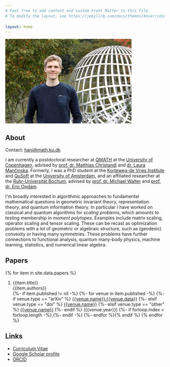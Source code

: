```yaml
---
# Feel free to add content and custom Front Matter to this file.
# To modify the layout, see https://jekyllrb.com/docs/themes/#overriding-theme-defaults

layout: home
---
```


[![Me](/assets/images/oberwolfach-me.jpeg "Copyright: Mathematisches Forschungsinstitut Oberwolfach")](https://opc.mfo.de/detail?photo_id=24560)

## About

Contact: [hani@math.ku.dk](mailto:hani@math.ku.dk)

I am currently a postdoctoral researcher at [QMATH](https://qmath.ku.dk) at the [University of Copenhagen](https://ku.dk/), advised by [prof. dr. Matthias Christandl](https://www.math.ku.dk/english/staff/?pure=en/persons/475476) and [dr. Laura Mančinska](https://www.math.ku.dk/english/staff/?pure=en/persons/604782).
Formerly, I was a PhD student at the [Korteweg-de Vries Institute](https://kdvi.uva.nl/) and [QuSoft](https://qusoft.org/) at the [University of Amsterdam](https://uva.nl/), and an affiliated researcher at the [Ruhr-Universit&auml;t Bochum](https://www.ruhr-uni-bochum.de/), advised by [prof. dr. Michael Walter](https://qi.ruhr-uni-bochum.de/walter) and [prof. dr. Eric Opdam](https://staff.fnwi.uva.nl/e.m.opdam/).

I'm broadly interested in algorithmic approaches to fundamental mathematical questions in geometric invariant theory, representation theory, and quantum information theory.
In particular I have worked on classical and quantum algorithms for *scaling problems*, which amounts to testing membership in *moment polytopes*. Examples include matrix scaling, operator scaling and tensor scaling.
These can be recast as optimization problems with a lot of geometric or algebraic structure, such as (geodesic) convexity or having many symmetries.
These problems have further connections to functional analysis, quantum many-body physics, machine learning, statistics, and numerical linear algebra.

## Papers
{% for item in site.data.papers %}
1. {{item.title}} \
  {{item.authors}} \
  {%- if item.published != nil -%} {%- for venue in item.published -%} {%- if venue.type == "arXiv" %}
  [{{venue.name}}:{{venue.data}}](https://arxiv.org/abs/{{venue.data}})
  {%- elsif venue.type == "doi" %}
  [{{venue.name}}](https://dx.doi.org/{{venue.data}})
  {%- elsif venue.type == "other" %}
  [{{venue.name}}]({{venue.data}})
  {%- endif %}
  ({{venue.year}})
  {%- if forloop.index < forloop.length -%},{%- endif -%}
  {%- endfor %}{% endif %}
{% endfor %}

## Links
- [Curriculum Vitae](https://han28.github.io/cv.pdf)
- [Google Scholar profile](https://scholar.google.com/citations?user=rD1Dw8kAAAAJ)
- [ORCID](https://orcid.org/0000-0003-3627-3636)
